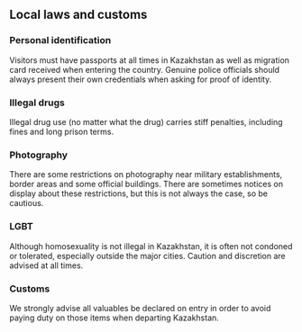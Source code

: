 ## Local laws and customs

### **Personal identification**

Visitors must have passports at all times in Kazakhstan as well as migration card received when entering the country. Genuine police officials should always present their own credentials when asking for proof of identity.

### **Illegal drugs**

Illegal drug use (no matter what the drug) carries stiff penalties, including fines and long prison terms.

### **Photography**

There are some restrictions on photography near military establishments, border areas and some official buildings. There are sometimes notices on display about these restrictions, but this is not always the case, so be cautious.

### **LGBT**

Although homosexuality is not illegal in Kazakhstan, it is often not condoned or tolerated, especially outside the major cities. Caution and discretion are advised at all times.

### **Customs**

We strongly advise all valuables be declared on entry in order to avoid paying duty on those items when departing Kazakhstan.